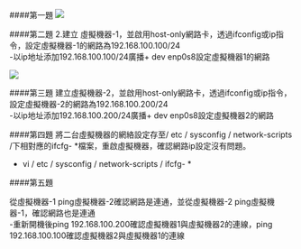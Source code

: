 ####第一題
![](https://ppt.cc/fUJYYx@.png)

####第二題
2.建立 虛擬機器-1，並啟用host-only網路卡，透過ifconfig或ip指令，設定虛擬機器-1的網路為192.168.100.100/24  
  -以ip地址添加192.168.100.100/24廣播+ dev enp0s8設定虛擬機器1的網路

![](https://ppt.cc/fUAvix@.png)

####第三題
建立虛擬機器-2，並啟用host-only網路卡，透過ifconfig或ip指令，設定虛擬機器-2的網路為192.168.100.200/24  
  -以ip地址添加192.168.100.200/24廣播+ dev enp0s8設定虛擬機器2的網路

####第四題
將二台虛擬機器的網絡設定存至/ etc / sysconfig / network-scripts /下相對應的ifcfg- *檔案，重啟虛擬機器，確認網路ip設定沒有問題。  
  -  vi / etc / sysconfig / network-scripts / ifcfg- *

####第五題

從虛擬機器-1 ping虛擬機器-2確認網路是連通，並從虛擬機器-2 ping虛擬機器-1，確認網路也是連通  
  -重新開機後ping 192.168.100.200確認虛擬機器1與虛擬機器2的連線，ping 192.168.100.100確認虛擬機器2與虛擬機器1的連線    
